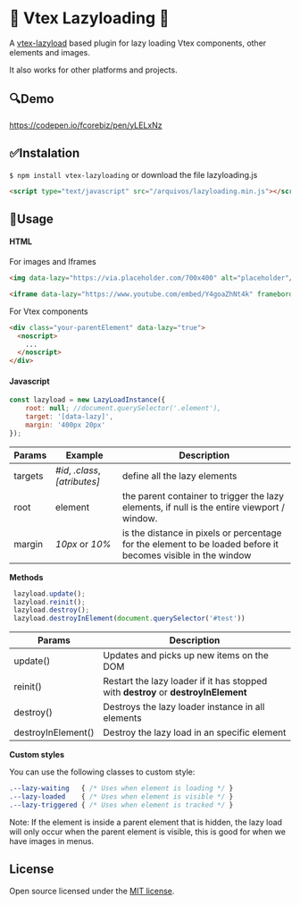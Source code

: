 
# :rocket: Vtex Lazyloading :rocket:
A [vtex-lazyload](https://github.com/Zeindelf/vtex-lazyload) based plugin for lazy loading Vtex components, other elements and images.

It also works for other platforms and projects.
##  :mag:Demo
https://codepen.io/fcorebiz/pen/yLELxNz

## :white_check_mark:Instalation
`$ npm install vtex-lazyloading` or download the file lazyloading.js

```html
<script type="text/javascript" src="/arquivos/lazyloading.min.js"></script>
```

## :wrench:Usage

#### HTML
For images and Iframes 
```html
<img data-lazy="https://via.placeholder.com/700x400" alt="placeholder"/></noscript>

<iframe data-lazy="https://www.youtube.com/embed/Y4goaZhNt4k" frameborder="0" allow="accelerometer; autoplay; clipboard-write; encrypted-media; gyroscope; picture-in-picture" allowfullscreen></iframe>
```
For Vtex components
```html
<div class="your-parentElement" data-lazy="true">
  <noscript>
    ...
  </noscript>
</div>
```
#### Javascript
```js
const lazyload = new LazyLoadInstance({
    root: null; //document.querySelector('.element'),
    target: '[data-lazy]',
    margin: '400px 20px'
});
```

| Params      | Example | Description |
| ----------- | ------- | ----------- |
| targets   | _#id_, _.class_, _[atributes]_ | define all the lazy elements        |
| root        | element | the parent container to trigger the lazy elements, if null is the entire viewport / window.      |
| margin      | _10px_ or _10%_ | is the distance in pixels or percentage for the element to be loaded before it becomes visible in the window       |


**Methods**
```js
 lazyload.update();
 lazyload.reinit();
 lazyload.destroy();
 lazyload.destroyInElement(document.querySelector('#test'))
```
| Params             | Description |
| ------------------ | ----------- |
| update()           | Updates and picks up new items on the DOM |
| reinit()           | Restart the lazy loader if it has stopped with **destroy** or **destroyInElement** |
| destroy()          | Destroys the lazy loader instance in all elements |
| destroyInElement() | Destroy the lazy load in an specific element |

**Custom styles**

You can use the following classes to custom style:
```css
.--lazy-waiting   { /* Uses when element is loading */ }
.--lazy-loaded    { /* Uses when element is visible */ }
.--lazy-triggered { /* Uses when element is tracked */ }
```

Note: If the element is inside a parent element that is hidden, the lazy load will only occur when the parent element is visible, this is good for when we have images in menus.

## License
Open source licensed under the [MIT license](https://opensource.org/licenses/MIT).
